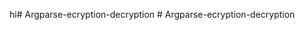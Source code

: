 hi#   A r g p a r s e - e c r y p t i o n - d e c r y p t i o n  
 #   A r g p a r s e - e c r y p t i o n - d e c r y p t i o n  
 